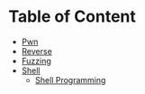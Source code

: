 # Table of Content

<!-- * [Cover](README.md)
* [About The Author](About.md)
* [Acknowledgements](Acknowledgements.md)
* [Introduction](Introduction.md) -->
<!-- * [Table of Content](SUMMARY.md) -->

<!-- relative path must be without ./ prefix or will occur bugs -->
* [Pwn](pwn/index.md)
* [Reverse](reverse/index.md)
* [Fuzzing](fuzzing/index.md)
* [Shell](shell/index.md)
    * [Shell Programming](shell/shell-programming.md)

<!-- toggle function for table (bug) -->
<!-- * <details>
    <summary>[Shell](shell/index.md)</summary>
    * [Shell Programming](shell/shell-programming.md)
  </details> -->
